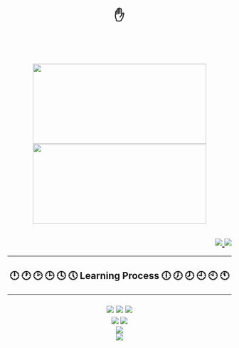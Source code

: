 ## <h1 align="center">✋</h1>

<br>
<div align = "center">
<img src="https://media.giphy.com/media/bpX9AyM0ULY4JFmG1l/giphy.gif" with="10" height="10"/>
</div>
<br>


<br>

<div align = "center">
<img width="390" height="180em" src="https://github-readme-stats.vercel.app/api?username=HigorHenriq&show_icons=true&theme=tokyonight"/>

<img width="390" height="180em" src="https://github-readme-stats-eight-theta.vercel.app/api/top-langs/?username=HigorHenriq&layout=compact&langs_count=8&theme=tokyonight&include_all_commits=true&count_private=true"/>
</div>

<div id="contact"><p><h2 align="right" style="color: #B993D6">
  
<a href="https://github.com/HigorHenriq" alt="github" target="_blank">
<img src="https://img.shields.io/badge/Gmail-D14836?style=for-the-badge&logo=gmail&logoColor=white">
</a>

<a href="https://www.linkedin.com/in/higor-henrique/" alt="linkedin" target="_blank">
<img src="https://img.shields.io/badge/LinkedIn-0077B5?style=for-the-badge&logo=linkedin&logoColor=white">
</a>


</div>

<hr>
<h2 align="center" align="left"> 🕛 🕐 🕑 🕒 🕓 🕔 Learning Process 🕕 🕖 🕗 🕘 🕙 🕚
<hr>

<div>
  <img src="https://img.shields.io/badge/HTML5-E34F26?style=for-the-badge&logo=html5&logoColor=white">

  <img src="https://img.shields.io/badge/CSS3-1572B6?style=for-the-badge&logo=css3&logoColor=white">

  <img src="https://img.shields.io/badge/JavaScript-F7DF1E?style=for-the-badge&logo=javascript&logoColor=black">
</div>
  
<div>
  <img src="https://img.shields.io/badge/React-20232A?style=for-the-badge&logo=react&logoColor=61DAFB">

  <img src="https://img.shields.io/badge/React_Native-20232A?style=for-the-badge&logo=react&logoColor=61DAFB">
</div>
  
<div>
  <img src="https://img.shields.io/badge/Vue.js-35495E?style=for-the-badge&logo=vue.js&logoColor=4FC08D">
</div>
  
<div>
  <img src="https://img.shields.io/badge/.NET-5C2D91?style=for-the-badge&logo=.net&logoColor=white">
</div>

